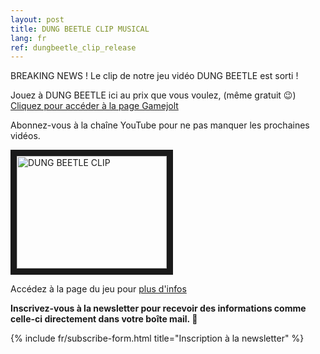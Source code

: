 ```yaml
---
layout: post
title: DUNG BEETLE CLIP MUSICAL
lang: fr
ref: dungbeetle_clip_release
---
```


BREAKING NEWS ! Le clip de notre jeu vidéo DUNG BEETLE est sorti !

Jouez à DUNG BEETLE ici au prix que vous voulez, (même gratuit 😉) <a href="https://gamejolt.com/games/DungBeetle/251581" target="_blank"> Cliquez pour accéder à la page Gamejolt</a>

Abonnez-vous à la chaîne YouTube pour ne pas manquer les prochaines vidéos.

<a href="http://www.youtube.com/watch?feature=player_embedded&v=Fcr3-bZ7zdM
" target="_blank"><img src="http://img.youtube.com/vi/Fcr3-bZ7zdM/0.jpg" 
alt="DUNG BEETLE CLIP" width="240" height="180" border="10" /></a>

Accédez à la page du jeu pour [plus d'infos](https://www.mineogames.com/games/dung-beetle-fr/)

**Inscrivez-vous à la newsletter pour recevoir des informations comme celle-ci directement dans votre boîte mail. 💌**

{% include fr/subscribe-form.html title="Inscription à la newsletter" %}